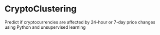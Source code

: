 # CryptoClustering
Predict if cryptocurrencies are affected by 24-hour or 7-day price changes using Python and unsupervised learning
